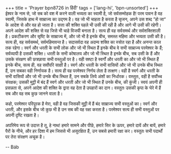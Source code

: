 +++
title = 'Prayer bpn8726 in हिंदी'
tags = ['lang-hi', 'bpn-unsorted']
+++
ईश्वर के नाम से, जो सब को वश में करने वाली भव्यता का स्वामी है, जो सर्वसम्मोहक है! परम पावन है वह स्वामी, जिसके हाथ में साम्राज्य का उद्गम है। वह जो भी चाहता है करता है सृजन, अपने उस शब्द ”हो जा“ के आदेश से और वह हो जाता है। सत्ता की शक्ति पहले भी उसी की रही है और आगे भी उसी की रहेगी। अपने आदेश की शक्ति से वह जिसे भी चाहे विजयी बनाता है। सत्य ही वह सर्वसमर्थ और सर्वशक्तिशाली है। प्रकटीकरण और सृष्टि के साम्राज्य में, और जो भी है इनके बीच, समस्त महिमा और भव्यता उसी की है। सत्य ही, वह सर्वसमर्थ, सर्वमहिमावन्त है। सदासर्वदा वह अदम्य शक्ति का स्त्रोत रहा है और अनन्त काल तक रहेगा। स्वर्ग और धरती के सभी लोक और जो भी स्थित हैं इनके बीच वे सभी साम्राज्य परमेश्वर के हैं; सर्वव्यापी है उसकी शक्ति। धरती के सभी कोषालय और जो भी स्थित है इनके बीच, सब उसी के हैं और उसके संरक्षण की छत्रछाया सभी वस्तुओं पर है। वही स्रष्टा है स्वर्गों और धरती का और जो भी स्थित हैं इनके बीच, सत्य ही, वह सर्वोपरि साक्षी है। स्वर्ग और धरती के सभी वासियों और जो भी उनके बीच स्थित हैं, उन सबका वही निर्णायक है। सत्य ही वह परमेश्वर निर्णय लेता है तत्क्षण। वही है स्वर्ग और धरती के सभी वासियों और जो भी उनके बीच स्थित हैं, उन सबके लिये अंशों का निर्धारक। वस्तुतः, वही है सर्वोच्च संरक्षक; उसकी मुट्ठी में बंद हैं स्वर्ग और धरती और जो भी स्थित हैं उनके बीच, की कुंजी। स्वयं अपनी ही प्रसन्नता से, अपने आदेश की शक्ति के द्वारा वह देता है उपहारों का दान। वस्तुतः उसकी कृपा के घेरे में हैं सब और वह सब कुछ जानने वाला है।

कहो, परमेश्वर परिपूरक है मेरा, वही है वह जिसकी मुट्ठी में हैं बंद साम्राज्य सभी वस्तुओं का। स्वर्ग और धरती, और इसके बीच जो कुछ भी है उन सब की वह रक्षा करता है। परमेश्वर सत्य ही सभी वस्तुओं पर अपनी दृष्टि रखता है।

अपरिमेय रूप से उदात्त है तू, हे नाथ! हमारे सामने और पीछे, हमारे सिर के ऊपर, हमारे दायें और बायें, हमारे पैरों के नीचे, और हर दिशा में हम जिससे भी असुरक्षित हैं, उन सबसे हमारी रक्षा कर। वस्तुतः सभी पदार्थों पर तेरा संरक्षण अचूक है।

-- Báb
